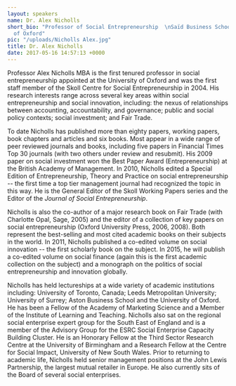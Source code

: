 ```yaml
---
layout: speakers
name: Dr. Alex Nicholls
short_bio: "Professor of Social Entrepreneurship  \nSaïd Business School  \nUniversity
  of Oxford"
pic: "/uploads/Nicholls Alex.jpg"
title: Dr. Alex Nicholls
date: 2017-05-16 14:57:13 +0000
---
```

Professor Alex Nicholls MBA is the first tenured professor in social entrepreneurship appointed at the University of Oxford and was the first staff member of the Skoll Centre for Social Entrepreneurship in 2004. His research interests range across several key areas within social entrepreneurship and social innovation, including: the nexus of relationships between accounting, accountability, and governance; public and social policy contexts; social investment; and Fair Trade.

To date Nicholls has published more than eighty papers, working papers, book chapters and articles and six books. Most appear in a wide range of peer reviewed journals and books, including five papers in Financial Times Top 30 journals (with two others under review and resubmit). His 2009 paper on social investment won the Best Paper Award (Entrepreneurship) at the British Academy of Management. In 2010, Nicholls edited a Special Edition of Entrepreneurship, Theory and Practice on social entrepreneurship -- the first time a top tier management journal had recognized the topic in this way. He is the General Editor of the Skoll Working Papers series and the Editor of the *Journal of Social Entrepreneurship*.

Nicholls is also the co-author of a major research book on Fair Trade (with Charlotte Opal, Sage, 2005) and the editor of a collection of key papers on social entrepreneurship (Oxford University Press, 2006, 2008). Both represent the best-selling and most cited academic books on their subjects in the world. In 2011, Nicholls published a co-edited volume on social innovation -- the first scholarly book on the subject. In 2015, he will publish a co-edited volume on social finance (again this is the first academic collection on the subject) and a monograph on the politics of social entrepreneurship and innovation globally.

Nicholls has held lectureships at a wide variety of academic institutions including: University of Toronto, Canada; Leeds Metropolitan University; University of Surrey; Aston Business School and the University of Oxford. He has been a Fellow of the Academy of Marketing Science and a Member of the Institute of Learning and Teaching. Nicholls also sat on the regional social enterprise expert group for the South East of England and is a member of the Advisory Group for the ESRC Social Enterprise Capacity Building Cluster. He is an Honorary Fellow at the Third Sector Research Centre at the University of Birmingham and a Research Fellow at the Centre for Social Impact, University of New South Wales. Prior to returning to academic life, Nicholls held senior management positions at the John Lewis Partnership, the largest mutual retailer in Europe. He also currently sits of the Board of several social enterprises.
